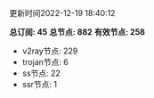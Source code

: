 更新时间2022-12-19 18:40:12

**总订阅: 45**
**总节点: 882**
**有效节点: 258**
- v2ray节点: 229
- trojan节点: 6
- ss节点: 22
- ssr节点: 1
